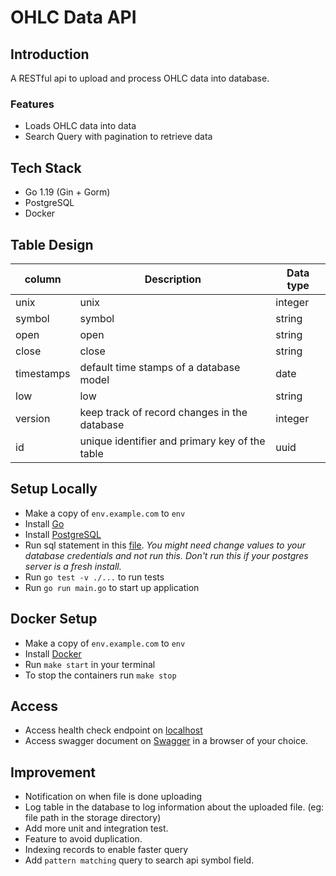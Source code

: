 # OHLC Data API

## Introduction

A RESTful api to upload and process OHLC data into database.

### Features

- Loads OHLC data into data
- Search Query with pagination to retrieve data

## Tech Stack

- Go 1.19 (Gin + Gorm)
- PostgreSQL
- Docker

## Table Design

| column     | Description                                    | Data type |
| ---------- | ---------------------------------------------- | --------- |
| unix       | unix                                           | integer   |
| symbol     | symbol                                         | string    |
| open       | open                                           | string    |
| close      | close                                          | string    |
| timestamps | default time stamps of a database model        | date      |
| low        | low                                            | string    |
| version    | keep track of record changes in the database   | integer   |
| id         | unique identifier and primary key of the table | uuid      |


## Setup Locally

- Make a copy of `env.example.com` to `env`
- Install [Go](https://go.dev/doc/install)
- Install [PostgreSQL](https://www.postgresql.org/download/)
- Run sql statement in this [file](api/static/migrations/init_db.sql). *You might need change values to your database credentials and not run this. Don't run this if your postgres server is a fresh install.* 
- Run `go test -v ./...` to run tests
- Run `go run main.go` to start up application

## Docker Setup

- Make a copy of `env.example.com` to `env`
- Install [Docker](https://docs.docker.com/engine/install/)
- Run `make start` in your terminal
- To stop the containers run `make stop`

## Access

- Access health check endpoint on [localhost](http://localhost:3000/api/healthcheck)
- Access swagger document on [Swagger](http://localhost:3000/api/swagger/index.html) in a browser of your choice.

## Improvement

- Notification on when file is done uploading
- Log table in the database to log information about the uploaded file. (eg: file path in the storage directory)
- Add more unit and integration test.
- Feature to avoid duplication.
- Indexing records to enable faster query
- Add `pattern matching` query to search api symbol field.

